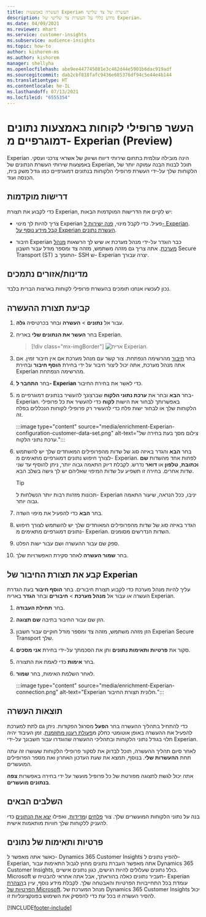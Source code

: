 ```yaml
---
title: העשרה באמצעות Experian העשרה של צד שלישי
description: מידע כללי על העשרת צד שלישי של Experian.
ms.date: 04/09/2021
ms.reviewer: mhart
ms.service: customer-insights
ms.subservice: audience-insights
ms.topic: how-to
author: kishorem-ms
ms.author: kishorem
manager: shellyha
ms.openlocfilehash: abe9ee447745081e3c462d44e5901b6dac919adf
ms.sourcegitcommit: dab2cbf818fafc9436e685376df94c5e44e4b144
ms.translationtype: HT
ms.contentlocale: he-IL
ms.lasthandoff: 07/13/2021
ms.locfileid: "6555354"
---
```

# <a name="enrich-customer-profiles-with-demographics-from-experian-preview"></a>העשר פרופילי לקוחות באמצעות נתונים דמוגרפיים מ- Experian ‏(Preview)

Experian הינה מובילה עולמית בתחום שירותי דיווח ושיווק של אשראי צרכני ועסקי. באמצעות שירותי העשרת הנתונים של Experian, תוכל לבנות הבנה עמוקה יותר של הלקוחות שלך על-ידי העשרת פרופילי הלקוחות בנתונים דמוגרפיים כמו גודל משק בית, הכנסה ועוד.

## <a name="prerequisites"></a>דרישות מוקדמות

כדי לקבוע את תצורת Experian, יש לקיים את הדרישות המוקדמות הבאות:

- צריך להיות לך מינוי Experian פעיל. כדי לקבל מינוי, [פנה ישירות ל- Experian](https://www.experian.com/marketing-services/contact). [קבל מידע נוסף על Experian העשרת נתונים](https://www.experian.com/marketing-services/microsoft?cmpid=ems_web_mci_cdppage).

- חיבור Experian כבר הוגדר על-ידי מנהל מערכת *או* שיש לך הרשאות [מנהל מערכת](permissions.md#administrator). אתה צריך גם מזהה משתמש, מזהה צד ומספר מודל עבור חשבון Secure Transport‏ (ST) התומך ב- SSH ש- Experian יצרה עבורך.

## <a name="supported-countriesregions"></a>מדינות/אזורים נתמכים

נכון לעכשיו אנחנו תומכים בהעשרת פרופילי לקוחות בארצות הברית בלבד.

## <a name="configure-the-enrichment"></a>קביעת תצורת ההעשרה

1. עבור אל **נתונים** > **העשרה** ובחר בכרטיסיה **גלה**.

1. בחר **העשר את הנתונים שלי** באריח Experian.

   > [!div class="mx-imgBorder"]
   > ![אריח Experian.](media/experian-tile.png "Experian tile")
   > 

1. בחר [חיבור](connections.md) מהרשימה הנפתחת. צור קשר עם מנהל מערכת אם אין חיבור זמין. אם אתה מנהל מערכת, אתה יכול ליצור חיבור על ידי בחירת **הוסף חיבור** ובחירת Experian מהרשימה הנפתחת. 

1. בחר **התחבר ל- Experian** כדי לאשר את בחירת החיבור.

1.  בחר **הבא** ובחר את **ערכת נתוני הלקוח** שברצונך להעשיר בנתונים דמוגרפיים מ- Experian. באפשרותך לבחור את הישות **לקוח** כדי להעשיר את כל פרופילי הלקוחות שלך או לבחור ישות פלח כדי להעשיר רק פרופילי לקוחות הנכללים בפלח זה.

    :::image type="content" source="media/enrichment-Experian-configuration-customer-data-set.png" alt-text="צילום מסך בעת בחירה של ערכת נתוני הלקוח.":::

1. בחר **הבא** והגדר באיזה סוג של שדות מהפרופילים המאוחדים שלך יש להשתמש לצורך חיפוש נתונים דמוגרפיים מתאימים מ- Experian. לפחות אחד מהשדות **שם וכתובת**, **טלפון** או **דואר** נדרש. לקבלת דיוק התאמה גבוה יותר, ניתן להוסיף עד שני שדות אחרים. בחירה זו תשפיע על שדות המיפוי שאליהם יש לך גישה בשלב הבא.

    > [!TIP]
    > תכונות מזהות רבות יותר הנשלחות ל- Experian יניבו, ככל הנראה, שיעור התאמה גבוה יותר.

1. בחר **הבא** כדי להפעיל את מיפוי השדה.

1. הגדר באיזה סוג של שדות מהפרופילים המאוחדים שלך יש להשתמש לצורך חיפוש נתונים דמוגרפיים מתאימים מ- Experian. השדות הנדרשים מסומנים.

1. ספק שם עבור ההעשרה ושם עבור ישות הפלט.

1. בחר **שמור העשרה** לאחר סקירת האפשרויות שלך.

## <a name="configure-the-connection-for-experian"></a>קבע את תצורת החיבור של Experian 

עליך להיות מנהל מערכת כדי לקבוע תצורת חיבורים. בחר **הוסף חיבור** בעת הגדרת העשרה *או* עבור אל **מנהל מערכת** > **חיבורים** ובחר **הגדר** באריח Experian.

1. בחר **תחילת העבודה**.

1. הזן שם עבור החיבור בתיבה **שם תצוגה**.

1. הזן מזהה משתמש, מזהה צד ומספר מודל חוקיים עבור חשבון Experian Secure Transport שלך.

1. סקור את **פרטיות ותאימות נתונים** ותן את הסכמתך על-ידי בחירת **אני מסכים**.

1. בחר **אימות** כדי לאמת את התצורה.

1. לאחר השלמת האימות, בחר **שמור**.
   
   :::image type="content" source="media/enrichment-Experian-connection.png" alt-text="Experian חלונית תצורת החיבור.":::

## <a name="enrichment-results"></a>תוצאות העשרה

כדי להתחיל בתהליך ההעשרה בחר **הפעל** מסרגל הפקודות. ניתן גם לתת למערכת להפעיל את ההעשרה באופן אוטומטי כחלק מ[פעולת רענון מתוזמנת](system.md#schedule-tab). זמן העיבוד יהיה תלוי בגודל נתוני הלקוחות ובתהליכי ההעשרה שהוגדרו עבור חשבונך על-ידי Experian.

לאחר סיום תהליך ההעשרה, תוכל לבדוק את לסקור פרופילי הלקוחות שעושרו זה עתה תחת **ההעשרות שלי**. בנוסף, תמצא את שעת העדכון האחרון ואת מספר הפרופילים המועשרים.

אתה יכול לגשת לתצוגה מפורטת של כל פרופיל מועשר על ידי בחירה באפשרות **צפה בנתונים מועשרים**.

## <a name="next-steps"></a>השלבים הבאים

בנה על נתוני הלקוחות המועשרים שלך. צור [פלחים](segments.md) ו[מדידות](measures.md), ואפילו [יצא את הנתונים](export-destinations.md) כדי להעניק ללקוחות שלך חוויות מותאמות אישית.

## <a name="data-privacy-and-compliance"></a>פרטיות ותאימות של נתונים

כאשר אתה מאפשר ל- Dynamics 365 Customer Insights להפיץ נתונים ל- Experian, אתה מאפשר העברת נתונים מחוץ לגבול התאימות עבור Dynamics 365 Customer Insights, כולל נתונים שעלולים להיות רגישים, כגון נתונים אישיים. Microsoft תעביר נתונים כאלה בהוראתך, אבל אתה אחראי להבטיח ש- Experian עומדת בכל התחייבויות הפרטיות והאבטחה שלך. לקבלת מידע נוסף, עיין ב[הצהרת הפרטיות של Microsoft](https://go.microsoft.com/fwlink/?linkid=396732).
מנהל המערכת של Dynamics 365 Customer Insights יכול להסיר העשרה זו בכל עת כדי להפסיק את השימוש בפונקציונליות זו.


[!INCLUDE[footer-include](../includes/footer-banner.md)]
